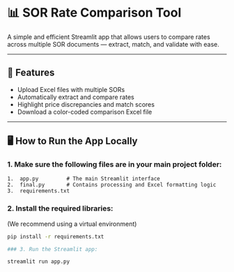 # 📊 SOR Rate Comparison Tool

A simple and efficient Streamlit app that allows users to compare rates across multiple SOR documents — extract, match, and validate with ease.

---

## 🚀 Features
- Upload Excel files with multiple SORs
- Automatically extract and compare rates
- Highlight price discrepancies and match scores
- Download a color-coded comparison Excel file

---

## 🖥️ How to Run the App Locally

### 1. Make sure the following files are in your main project folder:

	1.	app.py         # The main Streamlit interface
	2.	final.py       # Contains processing and Excel formatting logic
	3.	requirements.txt

### 2. Install the required libraries:
(We recommend using a virtual environment)

```bash
pip install -r requirements.txt

### 3. Run the Streamlit app:

streamlit run app.py


 
